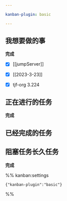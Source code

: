 ```yaml
---

kanban-plugin: basic

---
```


## 我想要做的事

**完成**
- [x] [[jumpServer]]
- [x] [[2023-3-23]]
- [x] tjf-org 3.224


## 正在进行的任务

**完成**


## 已经完成的任务



## 阻塞任务长久任务

**完成**




%% kanban:settings
```
{"kanban-plugin":"basic"}
```
%%